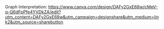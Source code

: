 Graph Interpretation: https://www.canva.com/design/DAFy2GxE68w/cMeV-q-Q6dFpPfe4YVDkZA/edit?utm_content=DAFy2GxE68w&utm_campaign=designshare&utm_medium=link2&utm_source=sharebutton
